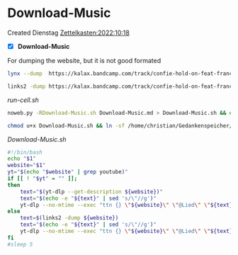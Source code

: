 # Download-Music
Created Dienstag [Zettelkasten:2022:10:18]()

- [X] **Download-Music**

For dumping the website, but it is not good formated
```bash
lynx --dump  https://kalax.bandcamp.com/track/confie-hold-on-feat-francci

links2 -dump https://kalax.bandcamp.com/track/confie-hold-on-feat-francci
```


*run-cell.sh*
```bash
noweb.py -RDownload-Music.sh Download-Music.md > Download-Music.sh && echo "Download-Music.sh" && date
```

```bash
chmod u+x Download-Music.sh && ln -sf /home/christian/Gedankenspeicher/Gedankenspeicherwiki/Zettelkasten/Gedankenwanderung/Programme/Download-Music.sh ~/.local/bin/Download-Music.sh && echo 'fertig'
```

*Download-Music.sh*
```bash
#!/bin/bash
echo "$1"
website="$1"
yt="$(echo "$website" | grep youtube)"
if [[ ! "$yt" = "" ]];
then
    text="$(yt-dlp --get-description ${website})"
    text="$(echo -e "${text}" | sed 's/\"//g')"
    yt-dlp --no-mtime --exec "ttn {} \"${website}\" \"@Lied\" \"${text} \" " -o "~/Musik/Favorieten-open/%(title)s.%(ext)s" -f '251/140' -i "${website}"
else
    text=$(links2 -dump ${website})
    text="$(echo -e "${text}" | sed 's/\"//g')"
    yt-dlp --no-mtime --exec "ttn {} \"${website}\" \"@Lied\" \"${text} \" " -o "~/Musik/Favorieten-open/%(title)s.%(ext)s" --embed-thumbnail -f b --no-mtime --audio-quality 0 -i "${website}"
fi
#sleep 5
```

